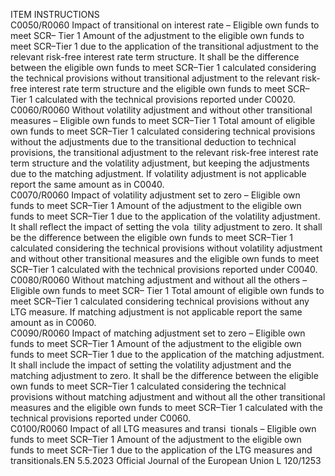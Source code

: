 
ITEM  INSTRUCTIONS  
C0050/R0060  Impact of transitional on 
interest rate – Eligible 
own funds to meet SCR– 
Tier 1  Amount of the adjustment to the eligible own funds to meet SCR–Tier 1 due to the 
application of the transitional adjustment to the relevant risk-free interest rate term 
structure. 
It shall be the difference between the eligible own funds to meet SCR–Tier 1 calculated 
considering the technical provisions without transitional adjustment to the relevant 
risk-free interest rate term structure and the eligible own funds to meet SCR–Tier 1 
calculated with the technical provisions reported under C0020.  
C0060/R0060  Without volatility 
adjustment and without 
other transitional 
measures – Eligible own 
funds to meet SCR–Tier 1  Total amount of eligible own funds to meet SCR–Tier 1 calculated considering 
technical provisions without the adjustments due to the transitional deduction to 
technical provisions, the transitional adjustment to the relevant risk-free interest rate 
term structure and the volatility adjustment, but keeping the adjustments due to the 
matching adjustment. 
If volatility adjustment is not applicable report the same amount as in C0040.  
C0070/R0060  Impact of volatility 
adjustment set to zero – 
Eligible own funds to 
meet SCR–Tier 1  Amount of the adjustment to the eligible own funds to meet SCR–Tier 1 due to the 
application of the volatility adjustment. It shall reflect the impact of setting the vola ­
tility adjustment to zero. 
It shall be the difference between the eligible own funds to meet SCR–Tier 1 calculated 
considering the technical provisions without volatility adjustment and without other 
transitional measures and the eligible own funds to meet SCR–Tier 1 calculated with 
the technical provisions reported under C0040.  
C0080/R0060  Without matching 
adjustment and without 
all the others – Eligible 
own funds to meet SCR– 
Tier 1  Total amount of eligible own funds to meet SCR–Tier 1 calculated considering 
technical provisions without any LTG measure. 
If matching adjustment is not applicable report the same amount as in C0060.  
C0090/R0060  Impact of matching 
adjustment set to zero – 
Eligible own funds to 
meet SCR–Tier 1  Amount of the adjustment to the eligible own funds to meet SCR–Tier 1 due to the 
application of the matching adjustment. It shall include the impact of setting the 
volatility adjustment and the matching adjustment to zero. 
It shall be the difference between the eligible own funds to meet SCR–Tier 1 calculated 
considering the technical provisions without matching adjustment and without all the 
other transitional measures and the eligible own funds to meet SCR–Tier 1 calculated 
with the technical provisions reported under C0060.  
C0100/R0060  Impact of all LTG 
measures and transi ­
tionals – Eligible own 
funds to meet SCR–Tier 1  Amount of the adjustment to the eligible own funds to meet SCR–Tier 1 due to the 
application of the LTG measures and transitionals.EN  5.5.2023 Official Journal of the European Union L 120/1253